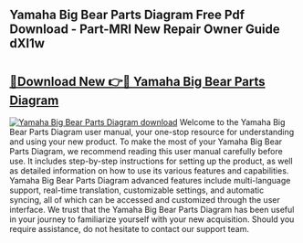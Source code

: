 ## Yamaha Big Bear Parts Diagram Free Pdf Download - Part-MRl New Repair Owner Guide dXl1w

# <h2><a href="http://dfnylo0.blite.top/?on=Yamaha+Big+Bear+Parts+Diagram">🔗Download New 👉🔴 Yamaha Big Bear Parts Diagram</a></h2>

[![Yamaha Big Bear Parts Diagram download](https://i.imgur.com/lujVjoI.png)](http://dfnylo0.blite.top/?on=Yamaha+Big+Bear+Parts+Diagram)
Welcome to the Yamaha Big Bear Parts Diagram user manual, your one-stop resource for understanding and using your new product. To make the most of your Yamaha Big Bear Parts Diagram, we recommend reading this user manual carefully before use. It includes step-by-step instructions for setting up the product, as well as detailed information on how to use its various features and capabilities. Yamaha Big Bear Parts Diagram advanced features include multi-language support, real-time translation, customizable settings, and automatic syncing, all of which can be accessed and customized through the user interface. We trust that the Yamaha Big Bear Parts Diagram has been useful in your journey to familiarize yourself with your new acquisition. Should you require assistance, do not hesitate to contact our support team.
